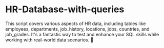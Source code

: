 # HR-Database-with-queries
This script covers various aspects of HR data, including tables like employees, departments, job_history, locations, jobs, countries, and job_grades. It's a fantastic way to test and enhance your SQL skills while working with real-world data scenarios. 💼
